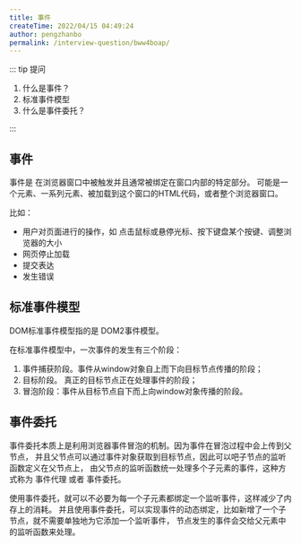 ```yaml
---
title: 事件
createTime: 2022/04/15 04:49:24
author: pengzhanbo
permalink: /interview-question/bww4boap/
---
```


::: tip 提问

1. 什么是事件？
2. 标准事件模型
3. 什么是事件委托？

:::

## 事件

事件是 在浏览器窗口中被触发并且通常被绑定在窗口内部的特定部分。
可能是一个元素、一系列元素、被加载到这个窗口的HTML代码，或者整个浏览器窗口。

比如：

- 用户对页面进行的操作，如 点击鼠标或悬停光标、按下键盘某个按键、调整浏览器的大小
- 网页停止加载
- 提交表达
- 发生错误

## 标准事件模型

DOM标准事件模型指的是 DOM2事件模型。

在标准事件模型中，一次事件的发生有三个阶段：

1. 事件捕获阶段。事件从window对象自上而下向目标节点传播的阶段；
2. 目标阶段。 真正的目标节点正在处理事件的阶段；
3. 冒泡阶段：事件从目标节点自下而上向window对象传播的阶段。

## 事件委托

事件委托本质上是利用浏览器事件冒泡的机制。因为事件在冒泡过程中会上传到父节点，
并且父节点可以通过事件对象获取到目标节点，因此可以吧子节点的监听函数定义在父节点上，
由父节点的监听函数统一处理多个子元素的事件，这种方式称为 事件代理 或者 事件委托。

使用事件委托，就可以不必要为每一个子元素都绑定一个监听事件，这样减少了内存上的消耗。
并且使用事件委托，可以实现事件的动态绑定，比如新增了一个子节点，就不需要单独地为它添加一个监听事件，
节点发生的事件会交给父元素中的监听函数来处理。

